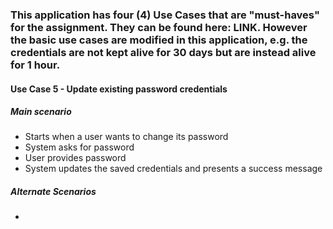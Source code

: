 ### This application has four (4) Use Cases that are "must-haves" for the assignment. They can be found here: **LINK**. However the basic use cases are modified in this application, e.g. the credentials are not kept alive for 30 days but are instead alive for 1 hour. 

#### Use Case 5 - Update existing password credentials

##### Main scenario
* Starts when a user wants to change its password
* System asks for password
* User provides password
* System updates the saved credentials and presents a success message

##### Alternate Scenarios
* 
